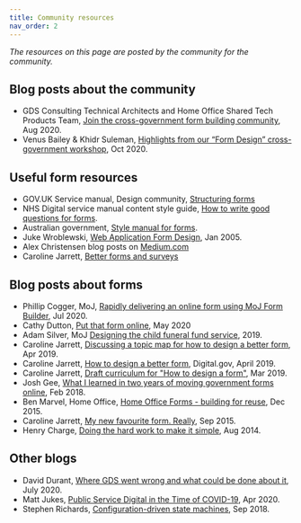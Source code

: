 ```yaml
---
title: Community resources
nav_order: 2
---
```


<!-- # x-gov form community resources -->
*The resources on this page are posted by the community for the community.*

## Blog posts about the community

- GDS Consulting Technical Architects and Home Office Shared Tech Products Team, [Join the cross-government form building community](https://technology.blog.gov.uk/2020/08/12/join-the-cross-government-form-building-community/), Aug 2020.
- Venus Bailey & Khidr Suleman, [Highlights from our “Form Design” cross-government workshop](https://technology.blog.gov.uk/2020/10/28/highlights-from-our-form-design-cross-government-workshop/), Oct 2020.

## Useful form resources
- GOV.UK Service manual, Design community, [Structuring forms](https://www.gov.uk/service-manual/design/form-structure)
- NHS Digital service manual content style guide, [How to write good questions for forms](https://service-manual.nhs.uk/content/how-to-write-good-questions-for-forms).  
- Australian government,  [Style manual for forms](https://www.stylemanual.gov.au/format-writing-and-structure/content-formats/forms).
- Juke Wroblewski, [Web Application Form Design](https://www.lukew.com/ff/entry.asp?1502), Jan 2005.
- Alex Christensen blog posts on [Medium.com](https://alx-christensen.medium.com/)
- Caroline Jarrett, [Better forms and surveys](https://www.effortmark.co.uk/category/forms/)

## Blog posts about forms
- Phillip Cogger, MoJ, [Rapidly delivering an online form using MoJ Form Builder](https://www.wired-gov.net/wg/news.nsf/articles/Rapidly+delivering+an+online+form+using+MoJ+Form+Builder+23072020151515?open), Jul 2020.
- Cathy Dutton, [Put that form online](https://cathydutton.co.uk/posts/put-that-form-online/), May 2020
- Adam Silver, MoJ [Designing the child funeral fund service](https://adamsilver.io/case-studies/designing-the-child-funeral-fund-service/), 2019.
- Caroline Jarrett, [Discussing a topic map for how to design a better form](https://www.effortmark.co.uk/discussing-a-topic-map-for-how-to-design-better-a-form/), Apr 2019.
- Caroline Jarrett, [How to design a better form](https://digital.gov/event/2019/04/09/caroline-jarrett-on-how-design-a-better-form/), Digital.gov, April 2019.
- Caroline Jarrett, [Draft curriculum for "How to design a form"](https://www.effortmark.co.uk/draft-curriculum-for-how-to-design-a-form/), Mar 2019.
- Josh Gee, [What I learned in two years of moving government forms online](https://medium.com/@jgee/what-i-learned-in-two-years-of-moving-government-forms-online-1edc4c2aa089), Feb 2018.
- Ben Marvel, Home Office, [Home Office Forms - building for reuse](https://hodigital.blog.gov.uk/2015/12/22/forms-building-for-reuse/), Dec 2015.
- Caroline Jarrett, [My new favourite form. Really](https://gds.blog.gov.uk/2015/09/22/my-new-favourite-form-really/), Sep 2015.
- Henry Charge, [Doing the hard work to make it simple](https://designnotes.blog.gov.uk/2014/08/07/doing-the-hard-work-to-make-it-simple/), Aug 2014.


## Other blogs
- David Durant, [Where GDS went wrong and what could be done about it](https://medium.com/@cholten99_61869/where-gds-went-wrong-and-what-could-be-done-about-it-7ca6383c387c), July 2020.
- Matt Jukes, [Public Service Digital in the Time of COVID-19](https://notbinary.co.uk/public-service-digital-in-the-time-of-covid-19/), Apr 2020.
- Stephen Richards, [Configuration-driven state machines](https://medium.com/just-tech/configuration-driven-state-machines-db26b85d1a67), Sep 2018.
